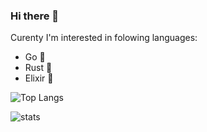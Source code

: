 

### Hi there 👋

Curenty I'm interested in folowing languages:

+ Go :hamster:
+ Rust :crab:
+ Elixir 🧪 


![Top Langs](https://github-readme-stats.vercel.app/api/top-langs/?username=ninedraft&card_width=495)

![stats](https://github-readme-stats.vercel.app/api?username=ninedraft&show_icons=true)


